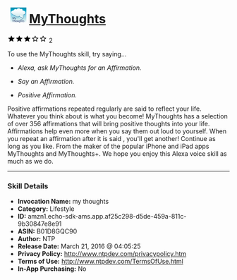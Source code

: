 # &nbsp;<img src="skill_icon" alt="MyThoughts icon" width="36"> [MyThoughts](http://alexa.amazon.com/#skills/amzn1.echo-sdk-ams.app.af25c298-d5de-459a-811c-9b30847e8e91)
![3 stars](../../images/ic_star_black_18dp_1x.png)![3 stars](../../images/ic_star_black_18dp_1x.png)![3 stars](../../images/ic_star_black_18dp_1x.png)![3 stars](../../images/ic_star_border_black_18dp_1x.png)![3 stars](../../images/ic_star_border_black_18dp_1x.png) 2

To use the MyThoughts skill, try saying...

* *Alexa, ask MyThoughts for an Affirmation.*

* *Say an Affirmation.*

* *Positive Affirmation.*

Positive affirmations repeated regularly are said to reflect your life.  Whatever you think about is what you become!  MyThoughts has a selection of over 356 affirmations that will bring positive thoughts into your life.  Affirmations help even more when you say them out loud to yourself.  When you repeat an affirmation after it is said , you'll get another!  Continue as long as you like.  From the maker of the popular iPhone and iPad apps MyThoughts and MyThoughts+.  We hope you enjoy this Alexa voice skill as much as we do.

***

### Skill Details

* **Invocation Name:** my thoughts
* **Category:** Lifestyle
* **ID:** amzn1.echo-sdk-ams.app.af25c298-d5de-459a-811c-9b30847e8e91
* **ASIN:** B01D8GQC90
* **Author:** NTP
* **Release Date:** March 21, 2016 @ 04:05:25
* **Privacy Policy:** http://www.ntpdev.com/privacypolicy.htm
* **Terms of Use:** http://www.ntpdev.com/TermsOfUse.html
* **In-App Purchasing:** No
